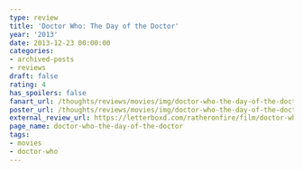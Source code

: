 ```yaml
---
type: review
title: 'Doctor Who: The Day of the Doctor'
year: '2013'
date: 2013-12-23 00:00:00
categories:
- archived-posts
- reviews
draft: false
rating: 4
has_spoilers: false
fanart_url: /thoughts/reviews/movies/img/doctor-who-the-day-of-the-doctor_fanart.png
poster_url: /thoughts/reviews/movies/img/doctor-who-the-day-of-the-doctor_poster.png
external_review_url: https://letterboxd.com/ratheronfire/film/doctor-who-the-day-of-the-doctor/
page_name: doctor-who-the-day-of-the-doctor
tags:
- movies
- doctor-who
---
```


